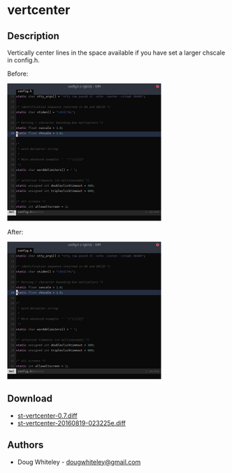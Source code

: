 vertcenter
==========

Description
-----------

Vertically center lines in the space available if you have set a larger
chscale in config.h.

Before:

[![Before](st-vertcenter-before-s.png)](st-vertcenter-before.png)

After:

[![After](st-vertcenter-after-s.png)](st-vertcenter-after.png)

Download
--------

 * [st-vertcenter-0.7.diff](st-vertcenter-0.7.diff)
 * [st-vertcenter-20160819-023225e.diff](st-vertcenter-20160819-023225e.diff)

Authors
-------

 * Doug Whiteley - <dougwhiteley@gmail.com>

